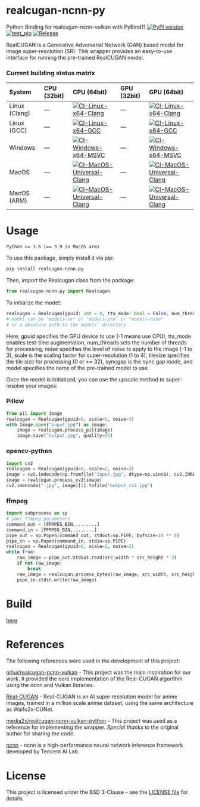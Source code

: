 # realcugan-ncnn-py
Python Binding for realcugan-ncnn-vulkan with PyBind11 [![PyPI version](https://badge.fury.io/py/realcugan-ncnn-py.svg)](https://badge.fury.io/py/realcugan-ncnn-py) [![test_pip](https://github.com/Tohrusky/realcugan-ncnn-py/actions/workflows/test_pip.yml/badge.svg)](https://github.com/Tohrusky/realcugan-ncnn-py/actions/workflows/test_pip.yml)  [![Release](https://github.com/Tohrusky/realcugan-ncnn-py/actions/workflows/Release.yml/badge.svg)](https://github.com/Tohrusky/realcugan-ncnn-py/actions/workflows/Release.yml)

RealCUGAN is a Generative Adversarial Network (GAN) based model for image super-resolution (SR). This wrapper provides an easy-to-use interface for running the pre-trained RealCUGAN model.

### Current building status matrix

| System            | CPU (32bit)                                                         | CPU (64bit)                                                                     | GPU (32bit)                                                     | GPU (64bit)                                                         |
| :---------------- | :------------------------------------------------------------------ | :------------------------------------------------------------------------------ | :-------------------------------------------------------------- | :------------------------------------------------------------------ |
| Linux (Clang)       | —                                                                   | [![CI-Linux-x64-Clang](https://github.com/Tohrusky/realcugan-ncnn-py/actions/workflows/CI-Linux-x64-Clang.yml/badge.svg)](https://github.com/Tohrusky/realcugan-ncnn-py/actions/workflows/CI-Linux-x64-Clang.yml)               | —                                                               | [![CI-Linux-x64-Clang](https://github.com/Tohrusky/realcugan-ncnn-py/actions/workflows/CI-Linux-x64-Clang.yml/badge.svg)](https://github.com/Tohrusky/realcugan-ncnn-py/actions/workflows/CI-Linux-x64-Clang.yml)     |
| Linux (GCC)     | —                                                                   | [![CI-Linux-x64-GCC](https://github.com/Tohrusky/realcugan-ncnn-py/actions/workflows/CI-Linux-x64-GCC.yml/badge.svg)](https://github.com/Tohrusky/realcugan-ncnn-py/actions/workflows/CI-Linux-x64-GCC.yml)             | —                                                               | [![CI-Linux-x64-GCC](https://github.com/Tohrusky/realcugan-ncnn-py/actions/workflows/CI-Linux-x64-GCC.yml/badge.svg)](https://github.com/Tohrusky/realcugan-ncnn-py/actions/workflows/CI-Linux-x64-GCC.yml) |
| Windows           | —                                                                   | [![CI-Windows-x64-MSVC](https://github.com/Tohrusky/realcugan-ncnn-py/actions/workflows/CI-Windows-x64-MSVC.yml/badge.svg)](https://github.com/Tohrusky/realcugan-ncnn-py/actions/workflows/CI-Windows-x64-MSVC.yml)                   | —                                                               | [![CI-Windows-x64-MSVC](https://github.com/Tohrusky/realcugan-ncnn-py/actions/workflows/CI-Windows-x64-MSVC.yml/badge.svg)](https://github.com/Tohrusky/realcugan-ncnn-py/actions/workflows/CI-Windows-x64-MSVC.yml)        |
| MacOS             | —                                                                   | [![CI-MacOS-Universal-Clang](https://github.com/Tohrusky/realcugan-ncnn-py/actions/workflows/CI-MacOS-Universal-Clang.yml/badge.svg)](https://github.com/Tohrusky/realcugan-ncnn-py/actions/workflows/CI-MacOS-Universal-Clang.yml)                        | —                                                               | [![CI-MacOS-Universal-Clang](https://github.com/Tohrusky/realcugan-ncnn-py/actions/workflows/CI-MacOS-Universal-Clang.yml/badge.svg)](https://github.com/Tohrusky/realcugan-ncnn-py/actions/workflows/CI-MacOS-Universal-Clang.yml)             |
| MacOS (ARM)       | —                                                                   | [![CI-MacOS-Universal-Clang](https://github.com/Tohrusky/realcugan-ncnn-py/actions/workflows/CI-MacOS-Universal-Clang.yml/badge.svg)](https://github.com/Tohrusky/realcugan-ncnn-py/actions/workflows/CI-MacOS-Universal-Clang.yml)                    | —                                                               | [![CI-MacOS-Universal-Clang](https://github.com/Tohrusky/realcugan-ncnn-py/actions/workflows/CI-MacOS-Universal-Clang.yml/badge.svg)](https://github.com/Tohrusky/realcugan-ncnn-py/actions/workflows/CI-MacOS-Universal-Clang.yml)        |



# Usage
```Python >= 3.6 (>= 3.9 in MacOS arm)```

To use this package, simply install it via pip:
```sh
pip install realcugan-ncnn-py
```
Then, import the Realcugan class from the package:

```python
from realcugan-ncnn-py import Realcugan
```
To initialize the model:

```python
realcugan = Realcugan(gpuid: int = 0, tta_mode: bool = False, num_threads: int = 1, noise: int = -1, scale: int = 2, tilesize: int = 0, syncgap: int = 3, model: str = "models-se", **_kwargs)
# model can be "models-se" or "models-pro" or "models-nose"
# or a absolute path to the models' directory
```
Here, gpuid specifies the GPU device to use (-1 means use CPU), tta_mode enables test-time augmentation, num_threads sets the number of threads for processing, noise specifies the level of noise to apply to the image (-1 to 3), scale is the scaling factor for super-resolution (1 to 4), tilesize specifies the tile size for processing (0 or >= 32), syncgap is the sync gap mode, and model specifies the name of the pre-trained model to use.

Once the model is initialized, you can use the upscale method to super-resolve your images:

### Pillow
```python
from pil import Image
realcugan = Realcugan(gpuid=0, scale=2, noise=3)
with Image.open("input.jpg") as image:
    image = realcugan.process_pil(image)
    image.save("output.jpg", quality=95)
```

### opencv-python
```python
import cv2
realcugan = Realcugan(gpuid=0, scale=2, noise=3)
image = cv2.imdecode(np.fromfile("input.jpg", dtype=np.uint8), cv2.IMREAD_COLOR)
image = realcugan.process_cv2(image)
cv2.imencode(".jpg", image)[1].tofile("output_cv2.jpg")
```

### ffmpeg
```python
import subprocess as sp
# your ffmpeg parameters
command_out = [FFMPEG_BIN,........] 
command_in = [FFMPEG_BIN,........]
pipe_out = sp.Popen(command_out, stdout=sp.PIPE, bufsize=10 ** 8)
pipe_in = sp.Popen(command_in, stdin=sp.PIPE)
realcugan = Realcugan(gpuid=0, scale=2, noise=3)
while True:
    raw_image = pipe_out.stdout.read(src_width * src_height * 3)
    if not raw_image:
        break
    raw_image = realcugan.process_bytes(raw_image, src_width, src_height, 3)
    pipe_in.stdin.write(raw_image)
```
# Build
[here](https://github.com/Tohrusky/realcugan-ncnn-py/blob/main/.github/workflows/Release.yml) 


# References
The following references were used in the development of this project:

[nihui/realcugan-ncnn-vulkan](https://github.com/nihui/realcugan-ncnn-vulkan) - This project was the main inspiration for our work. It provided the core implementation of the Real-CUGAN algorithm using the ncnn and Vulkan libraries.

[Real-CUGAN](https://github.com/bilibili/ailab/tree/main/Real-CUGAN) - Real-CUGAN is an AI super resolution model for anime images, trained in a million scale anime dataset, using the same architecture as Waifu2x-CUNet.

[media2x/realcugan-ncnn-vulkan-python](https://github.com/media2x/realcugan-ncnn-vulkan-python) - This project was used as a reference for implementing the wrapper. *Special thanks* to the original author for sharing the code. 

[ncnn](https://github.com/Tencent/ncnn) - ncnn is a high-performance neural network inference framework developed by Tencent AI Lab. 

# License
This project is licensed under the BSD 3-Clause - see the [LICENSE file](https://github.com/Tohrusky/realcugan-ncnn-py/blob/main/LICENSE) for details.
